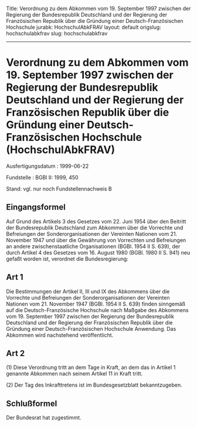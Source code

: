 Title: Verordnung zu dem Abkommen vom 19. September 1997 zwischen der Regierung der
  Bundesrepublik Deutschland und der Regierung der Französischen Republik über die
  Gründung einer Deutsch-Französischen Hochschule
jurabk: HochschulAbkFRAV
layout: default
origslug: hochschulabkfrav
slug: hochschulabkfrav

---

# Verordnung zu dem Abkommen vom 19. September 1997 zwischen der Regierung der Bundesrepublik Deutschland und der Regierung der Französischen Republik über die Gründung einer Deutsch-Französischen Hochschule (HochschulAbkFRAV)

Ausfertigungsdatum
:   1999-06-22

Fundstelle
:   BGBl II: 1999, 450

Stand: vgl. nur noch Fundstellennachweis B


## Eingangsformel

Auf Grund des Artikels 3 des Gesetzes vom 22. Juni 1954 über den
Beitritt der Bundesrepublik Deutschland zum Abkommen über die
Vorrechte und Befreiungen der Sonderorganisationen der Vereinten
Nationen vom 21. November 1947 und über die Gewährung von Vorrechten
und Befreiungen an andere zwischenstaatliche Organisationen (BGBl.
1954 II S. 639), der durch Artikel 4 des Gesetzes vom 16. August 1980
(BGBl. 1980 II S. 941) neu gefaßt worden ist, verordnet die
Bundesregierung:


## Art 1

Die Bestimmungen der Artikel II, III und IX des Abkommens über die
Vorrechte und Befreiungen der Sonderorganisationen der Vereinten
Nationen vom 21. November 1947 (BGBl. 1954 II S. 639) finden sinngemäß
auf die Deutsch-Französische Hochschule nach Maßgabe des Abkommens vom
19\. September 1997 zwischen der Regierung der Bundesrepublik
Deutschland und der Regierung der Französischen Republik über die
Gründung einer Deutsch-Französischen Hochschule Anwendung. Das
Abkommen wird nachstehend veröffentlicht.


## Art 2

(1) Diese Verordnung tritt an dem Tage in Kraft, an dem das in Artikel
1 genannte Abkommen nach seinem Artikel 11 in Kraft tritt.

(2) Der Tag des Inkrafttretens ist im Bundesgesetzblatt
bekanntzugeben.


## Schlußformel

Der Bundesrat hat zugestimmt.


